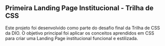 ## Primeira Landing Page Institucional - Trilha de CSS
Este projeto foi desenvolvido como parte do desafio final da Trilha de CSS da DIO. O objetivo principal foi aplicar os conceitos aprendidos em CSS para criar uma Landing Page institucional funcional e estilizada.
